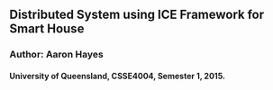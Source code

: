 ## Distributed System using ICE Framework for Smart House
### Author: Aaron Hayes
#### University of Queensland, CSSE4004, Semester 1, 2015.
